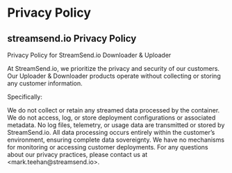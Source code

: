 # Privacy Policy

## streamsend.io Privacy Policy

Privacy Policy for StreamSend.io Downloader & Uploader

At StreamSend.io, we prioritize the privacy and security of our customers.
Our Uploader & Downloader products operate without collecting or storing any customer information.

Specifically:

We do not collect or retain any streamed data processed by the container.
We do not access, log, or store deployment configurations or associated metadata.
No log files, telemetry, or usage data are transmitted or stored by StreamSend.io.
All data processing occurs entirely within the customer’s environment, ensuring complete data sovereignty.
We have no mechanisms for monitoring or accessing customer deployments.
For any questions about our privacy practices, please contact us at <mark.teehan\@streamsend.io>.
